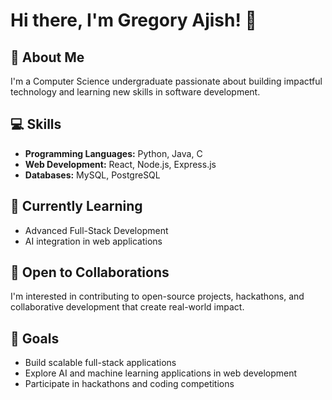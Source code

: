 # Hi there, I'm Gregory Ajish! 👋

## 🚀 About Me
I'm a Computer Science undergraduate passionate about building impactful technology and learning new skills in software development.

## 💻 Skills
- **Programming Languages:** Python, Java, C  
- **Web Development:** React, Node.js, Express.js  
- **Databases:** MySQL, PostgreSQL  

## 🌱 Currently Learning
- Advanced Full-Stack Development  
- AI integration in web applications  

## 🤝 Open to Collaborations
I'm interested in contributing to open-source projects, hackathons, and collaborative development that create real-world impact.

## 🎯 Goals
- Build scalable full-stack applications  
- Explore AI and machine learning applications in web development  
- Participate in hackathons and coding competitions
